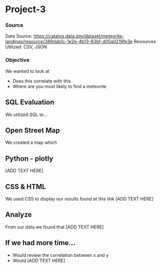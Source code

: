 # Project-3

### Source

Data Source: https://catalog.data.gov/dataset/meteorite-landings/resource/389dab1c-1e2e-4b13-83bf-d05a0219fe3e
Resources Utilized: CSV, JSON

### Objective

We wanted to look at 
- Does this correlate with this
- Where are you most likely to find a meteorite 

## SQL Evaluation 

We utilized SQL to...

## Open Street Map

We created a map which

## Python - plotly

[ADD TEXT HERE]

## CSS & HTML

We used CSS to display our results found at this link [ADD TEXT HERE]

## Analyze

From our data we found that [ADD TEXT HERE]

## If we had more time...

- Would review the correlation between x and y
- Would [ADD TEXT HERE]
